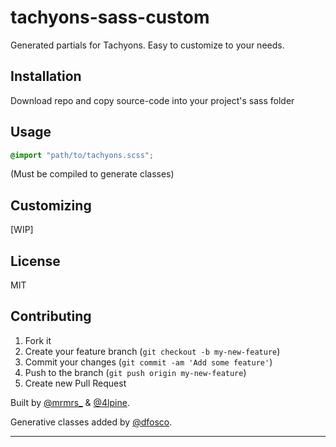 # tachyons-sass-custom

Generated partials for Tachyons. Easy to customize to your needs.

## Installation

Download repo and copy source-code into your project's sass folder

## Usage

```scss
@import "path/to/tachyons.scss";
```
(Must be compiled to generate classes)

## Customizing

[WIP]

## License

MIT

## Contributing

1. Fork it
2. Create your feature branch (`git checkout -b my-new-feature`)
3. Commit your changes (`git commit -am 'Add some feature'`)
4. Push to the branch (`git push origin my-new-feature`)
5. Create new Pull Request

Built by [@mrmrs_](https://twitter.com/mrmrs_) & [@4lpine](https://twitter.com/4lpine).

Generative classes added by [@dfosco](https://twitter.com/dfosco).

***
